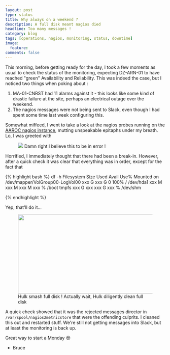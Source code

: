 ```yaml
---
layout: post
type: status
title: Why always on a weekend ?
description: A full disk meant nagios died
headline: Too many messages !
category: blog
tags: [operations, nagios, monitoring, status, downtime]
image:
  feature:
comments: false
---
```

This morning, before getting ready for the day, I took a few moments as usual to check the status of the monitoring, expecting DZ-ARN-01 to have reached "green" Availability and Reliability. This was indeed the case, but I noticed two things when poking about :

  1. MA-01-CNRST had 11 alarms against it - this looks like some kind of drastic failure at the site, perhaps an electrical outage over the weekend.
  2. The nagios messages were not being sent to Slack, even though I had spent some time last week configuring this.

Somewhat miffeed, I went to take a look at the nagios probes running on the [AAROC nagios instance](https://nagios.c4.csir.co.za), mutting unspeakable epitaphs under my breath. Lo, I was greeted with

<figure>
<img src="nagiosdead-april.png"></img>
<figcation>Damn right I believe this to be in error !</figcaption>
</figure>

Horrified, I immediately thought that there had been a break-in. However, after a quick check it was clear that everything was in order, except for the fact that

{% highlight bash %}
df -h
Filesystem            Size  Used Avail Use% Mounted on
/dev/mapper/VolGroup00-LogVol00
                      xxx G  xxx G     0 100% /
/dev/hda1              xxx M   xxx M   xxx M  xxx % /boot
tmpfs                 xxx G     xxx   xxx G    xxx % /dev/shm

{% endhighlight %}

Yep, that'll do it...

<figure>
<img src="http://media.giphy.com/media/ZNHYND1c5ihYQ/giphy.gif" width="480" height="249" ></img>
<figcaption>Hulk smash full disk ! Actually wait, Hulk diligently clean full disk</figcaption>
</figure>

A quick check showed that it was the rejected messages director in `/var/spool/nagios2metricstore` that were the offending culprits. I cleaned this out and restarted stuff. We're still not getting messages into Slack, but at least the monitoring is back up.

Great way to start a Monday :unamused:

  - Bruce
